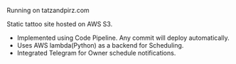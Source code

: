 Running on tatzandpirz.com

Static tattoo site hosted on AWS S3.
- Implemented using Code Pipeline. Any commit will deploy automatically.
- Uses AWS lambda(Python) as a backend for Scheduling.
- Integrated Telegram for Owner schedule notifications.
